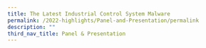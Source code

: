 ```yaml
---
title: The Latest Industrial Control System Malware
permalink: /2022-highlights/Panel-and-Presentation/permalink
description: ""
third_nav_title: Panel & Presentation
---
```

